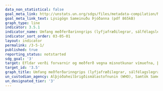 ```yaml
---
data_non_statistical: false
goal_meta_link: http://unstats.un.org/sdgs/files/metadata-compilation/Metadata-Goal-3.pdf
goal_meta_link_text: Lýsigögn Sameinuðu Þjóðanna (pdf 865kB)
graph_type: line
indicator: 3.5.1
indicator_name: Umfang meðferðarinngrips (lyfjafræðilegrar, sálfélagslegrar og endurhæfingar- og eftirmeðferðarþjónustu) vegna vanda af völdum lyfjamisnotkunar.
indicator_sort_order: 03-05-01
layout: indicator
permalink: /3-5-1/
published: true
reporting_status: notstarted
sdg_goal: '3'
target: Efldar verði forvarnir og meðferð vegna misnotkunar vímuefna, þar á meðal fíkniefna og áfengis.
target_id: '3.5'
graph_title: Umfang meðferðarinngrips (lyfjafræðilegrar, sálfélagslegrar og endurhæfingar- og eftirmeðferðarþjónustu) vegna vanda af völdum lyfjamisnotkunar.
un_custodian_agency: Alþjóðaheilbrigðismálastofnunin (WHO), Samtök Sameinuðu Þjóðanna um vímuefni og glæpi (UNODC)
un_designated_tier: '3'
---
```

